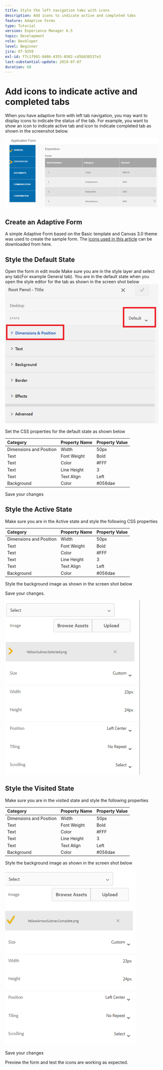 ```yaml
---
title: Style the left navigation tabs with icons
description: Add icons to indicate active and completed tabs
feature: Adaptive Forms
type: Tutorial
version: Experience Manager 6.5
topic: Development
role: Developer
level: Beginner
jira: KT-9359
exl-id: f7c1f991-0486-4355-8502-cd5b038537e3
last-substantial-update: 2019-07-07
duration: 68
---
```

# Add icons to indicate active and completed tabs

When you have adaptive form with left tab navigation, you may want to display icons to indicate the status of the tab. For example, you want to show an icon to indicate active tab and icon to indicate completed tab as shown in the screenshot below.

![toolbar-spacing](assets/active-completed.png)

## Create an Adaptive Form

A simple Adaptive Form based on the Basic template and Canvas 3.0 theme was used to create the sample form.
The [icons used in this article](assets/icons.zip) can be downloaded from here.


## Style the Default State

Open the form in edit mode
Make sure you are in the style layer and select any tab(For example General tab).
You are in the default state when you open the style editor for the tab as shown in the screen shot below
![navigation-tab](assets/navigation-tab.png)

Set the CSS properties for the default state as shown below

| Category | Property Name  |  Property Value |
|:---|:---|:---|
| Dimensions and Position | Width | 50px |
| Text | Font Weight| Bold |
| Text | Color | #FFF |
|Text | Line Height| 3 |
|Text  | Text Align | Left | 
|Background| Color | #056dae |

Save your changes

## Style the Active State

Make sure you are in the Active state and style the following CSS properties

|  Category | Property Name  |  Property Value |
|:---|:---|:---|
| Dimensions and Position | Width | 50px |
| Text | Font Weight| Bold |
| Text | Color | #FFF |
|Text | Line Height| 3 |
|Text  | Text Align | Left | 
|Background| Color | #056dae |

Style the background image as shown in the screen shot below

Save your changes.



![active-state](assets/active-state.png)

## Style the Visited State

Make sure you are in the visited state and style the following properties

|  Category | Property Name  |  Property Value |
|:---|:---|:---|
| Dimensions and Position | Width | 50px |
| Text | Font Weight| Bold |
| Text | Color | #FFF |
|Text | Line Height| 3 |
|Text  | Text Align | Left | 
|Background| Color | #056dae |

Style the background image as shown in the screen shot below


![visited-state](assets/visited-state.png)

Save your changes

Preview the form and test the icons are working as expected.

